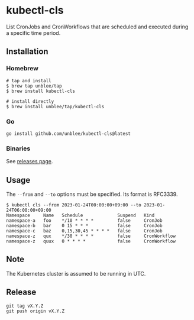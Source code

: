 # kubectl-cls

List CronJobs and CronWorkflows that are scheduled and executed during a specific time period.

## Installation

### Homebrew

```
# tap and install
$ brew tap unblee/tap
$ brew install kubectl-cls

# install directly
$ brew install unblee/tap/kubectl-cls
```

### Go

```
go install github.com/unblee/kubectl-cls@latest
```

### Binaries

See [releases page](https://github.com/unblee/kubectl-cls/releases).

## Usage

The `--from` and `--to` options must be specified. Its format is RFC3339.

```
$ kubectl cls --from 2023-01-24T00:00:00+09:00 --to 2023-01-24T06:00:00+09:00
Namespace     Name   Schedule             Suspend   Kind
namespace-a   foo    */10 * * * *         false     CronJob
namespace-b   bar    0 15 * * *           false     CronJob
namespace-c   baz    0,15,30,45 * * * *   false     CronJob
namespace-z   qux    */30 * * * *         false     CronWorkflow
namespace-z   quux   0 * * * *            false     CronWorkflow
```

## Note

The Kubernetes cluster is assumed to be running in UTC.

## Release

```
git tag vX.Y.Z
git push origin vX.Y.Z
```
